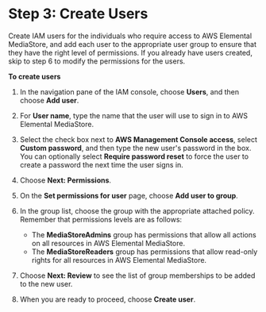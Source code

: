 # Step 3: Create Users<a name="setting-up-IAM-users-create-nonadmin-users"></a>

Create IAM users for the individuals who require access to AWS Elemental MediaStore, and add each user to the appropriate user group to ensure that they have the right level of permissions\. If you already have users created, skip to step 6 to modify the permissions for the users\.

**To create users**

1. In the navigation pane of the IAM console, choose **Users**, and then choose **Add user**\.

1. For **User name**, type the name that the user will use to sign in to AWS Elemental MediaStore\.

1. Select the check box next to **AWS Management Console access**, select **Custom password**, and then type the new user's password in the box\. You can optionally select **Require password reset** to force the user to create a password the next time the user signs in\.

1. Choose **Next: Permissions**\.

1. On the **Set permissions for user** page, choose **Add user to group**\.

1. In the group list, choose the group with the appropriate attached policy\. Remember that permissions levels are as follows:
   + The **MediaStoreAdmins** group has permissions that allow all actions on all resources in AWS Elemental MediaStore\.
   + The **MediaStoreReaders** group has permissions that allow read\-only rights for all resources in AWS Elemental MediaStore\.

1. Choose **Next: Review** to see the list of group memberships to be added to the new user\. 

1. When you are ready to proceed, choose **Create user**\.